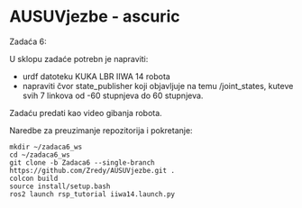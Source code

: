 # AUSUVjezbe - ascuric

Zadaća 6:

U sklopu zadaće potrebn je napraviti:
- urdf datoteku KUKA LBR IIWA 14 robota
- napraviti čvor state_publisher koji objavljuje na temu /joint_states, kuteve svih 7 linkova od -60 stupnjeva do 60 stupnjeva.

  
Zadaću predati kao video gibanja robota.

Naredbe za preuzimanje repozitorija i pokretanje:
```
mkdir ~/zadaca6_ws
cd ~/zadaca6_ws
git clone -b Zadaca6 --single-branch https://github.com/Zredy/AUSUVjezbe.git .
colcon build
source install/setup.bash
ros2 launch rsp_tutorial iiwa14.launch.py
```
